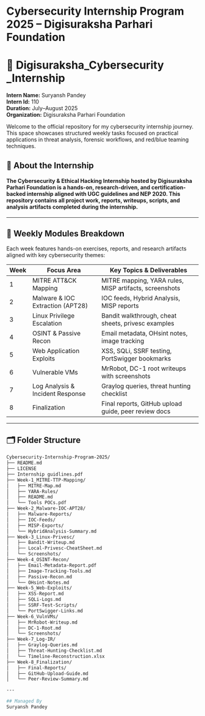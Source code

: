 # Cybersecurity Internship Program 2025 – Digisuraksha Parhari Foundation

# 🎯 Digisuraksha_Cybersecurity _Internship  
**Intern Name:** Suryansh Pandey  
**Intern Id:** 110  
**Duration:** July–August 2025  
**Organization:** Digisuraksha Parhari Foundation  

Welcome to the official repository for my cybersecurity internship journey. This space showcases structured weekly tasks focused on practical applications in threat analysis, forensic workflows, and red/blue teaming techniques.

## 📌 About the Internship
#### The Cybersecurity & Ethical Hacking Internship hosted by Digisuraksha Parhari Foundation is a hands-on, research-driven, and certification-backed internship aligned with UGC guidelines and NEP 2020. This repository contains all project work, reports, writeups, scripts, and analysis artifacts completed during the internship.
---

## 🧭 Weekly Modules Breakdown

Each week features hands-on exercises, reports, and research artifacts aligned with key cybersecurity themes:

| **Week** | **Focus Area**                     | **Key Topics & Deliverables**                          |
|---------|-------------------------------------|--------------------------------------------------------|
| 1       | MITRE ATT&CK Mapping                | MITRE mapping, YARA rules, MISP artifacts, screenshots |
| 2       | Malware & IOC Extraction (APT28)    | IOC feeds, Hybrid Analysis, MISP reports               |
| 3       | Linux Privilege Escalation          | Bandit walkthrough, cheat sheets, privesc examples     |
| 4       | OSINT & Passive Recon               | Email metadata, OHsint notes, image tracking           |
| 5       | Web Application Exploits            | XSS, SQLi, SSRF testing, PortSwigger bookmarks         |
| 6       | Vulnerable VMs                      | MrRobot, DC-1 root writeups with screenshots           |
| 7       | Log Analysis & Incident Response    | Graylog queries, threat hunting checklist              |
| 8       | Finalization                        | Final reports, GitHub upload guide, peer review docs   |

---

## 🗂️ Folder Structure

```bash
Cybersecurity-Internship-Program-2025/
├── README.md
├── LICENSE
├── Internship guidlines.pdf
├── Week-1_MITRE-TTP-Mapping/
│   ├── MITRE-Map.md
│   ├── YARA-Rules/
│   ├── README.md
│   └── Tools POCs.pdf
├── Week-2_Malware-IOC-APT28/
│   ├── Malware-Reports/
│   ├── IOC-Feeds/
│   ├── MISP-Exports/
│   └── HybridAnalysis-Summary.md
├── Week-3_Linux-Privesc/
│   ├── Bandit-Writeup.md
│   ├── Local-Privesc-CheatSheet.md
│   └── Screenshots/
├── Week-4_OSINT-Recon/
│   ├── Email-Metadata-Report.pdf
│   ├── Image-Tracking-Tools.md
│   ├── Passive-Recon.md
│   └── OHsint-Notes.md
├── Week-5_Web-Exploits/
│   ├── XSS-Report.md
│   ├── SQLi-Logs.md
│   ├── SSRF-Test-Scripts/
│   └── PortSwigger-Links.md
├── Week-6_VulnVMs/
│   ├── MrRobot-Writeup.md
│   ├── DC-1-Root.md
│   └── Screenshots/
├── Week-7_Log-IR/
│   ├── Graylog-Queries.md
│   ├── Threat-Hunting-Checklist.md
│   └── Timeline-Reconstruction.xlsx
├── Week-8_Finalization/
│   ├── Final-Reports/
│   ├── GitHub-Upload-Guide.md
│   └── Peer-Review-Summary.md

---

## Managed By
Suryansh Pandey
